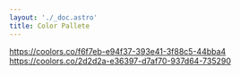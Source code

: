 ```yaml
---
layout: './_doc.astro'
title: Color Pallete
---
```


https://coolors.co/f6f7eb-e94f37-393e41-3f88c5-44bba4
https://coolors.co/2d2d2a-e36397-d7af70-937d64-735290
